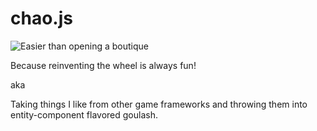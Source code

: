# chao.js
![Easier than opening a boutique](https://i.imgur.com/3S5f9TE.png "")

Because reinventing the wheel is always fun!

aka

Taking things I like from other game frameworks and throwing them into entity-component flavored goulash.
